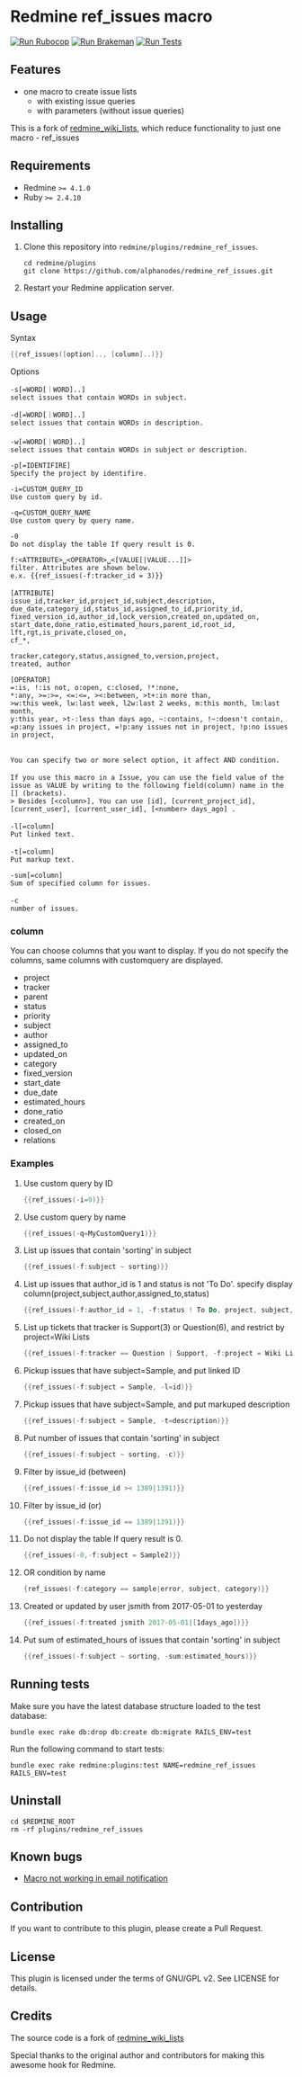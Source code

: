 # Redmine ref_issues macro

[![Run Rubocop](https://github.com/AlphaNodes/redmine_ref_issues/workflows/Run%20Rubocop/badge.svg)](https://github.com/AlphaNodes/redmine_ref_issues/actions?query=workflow%3A%22Run+Rubocop%22) [![Run Brakeman](https://github.com/AlphaNodes/redmine_ref_issues/workflows/Run%20Brakeman/badge.svg)](https://github.com/AlphaNodes/redmine_ref_issues/actions?query=workflow%3A%22Run+Brakeman%22) [![Run Tests](https://github.com/AlphaNodes/redmine_ref_issues/workflows/Tests/badge.svg)](https://github.com/AlphaNodes/redmine_ref_issues/actions?query=workflow%3ATests)

## Features

- one macro to create issue lists
  - with existing issue queries
  - with parameters (without issue queries)

This is a fork of [redmine_wiki_lists](https://github.com/tkusukawa/redmine_wiki_lists), which reduce functionality to just one macro - ref_issues

## Requirements

- Redmine `>= 4.1.0`
- Ruby `>= 2.4.10`

## Installing

1. Clone this repository into `redmine/plugins/redmine_ref_issues`.

   ```shell
   cd redmine/plugins
   git clone https://github.com/alphanodes/redmine_ref_issues.git
   ```

2. Restart your Redmine application server.

## Usage

Syntax

```PowerShell
{{ref_issues([option].., [column]..)}}
```

Options

```text
-s[=WORD[｜WORD]..]
select issues that contain WORDs in subject.

-d[=WORD[｜WORD]..]
select issues that contain WORDs in description.
　
-w[=WORD[｜WORD]..]
select issues that contain WORDs in subject or description.

-p[=IDENTIFIRE]
Specify the project by identifire.

-i=CUSTOM_QUERY_ID
Use custom query by id.

-q=CUSTOM_QUERY_NAME
Use custom query by query name.

-0
Do not display the table If query result is 0.

f:<ATTRIBUTE>␣<OPERATOR>␣<[VALUE[|VALUE...]]>
filter. Attributes are shown below.
e.x. {{ref_issues(-f:tracker_id = 3)}}
　
[ATTRIBUTE]
issue_id,tracker_id,project_id,subject,description,
due_date,category_id,status_id,assigned_to_id,priority_id,
fixed_version_id,author_id,lock_version,created_on,updated_on,
start_date,done_ratio,estimated_hours,parent_id,root_id,
lft,rgt,is_private,closed_on,
cf_*,

tracker,category,status,assigned_to,version,project,
treated, author

[OPERATOR]
=:is, !:is not, o:open, c:closed, !*:none,
*:any, >=:>=, <=:<=, ><:between, >t+:in more than,
>w:this week, lw:last week, l2w:last 2 weeks, m:this month, lm:last month,
y:this year, >t-:less than days ago, ~:contains, !~:doesn't contain,
=p:any issues in project, =!p:any issues not in project, !p:no issues in project,

　
You can specify two or more select option, it affect AND condition.
　
If you use this macro in a Issue, you can use the field value of the issue as VALUE by writing to the following field(column) name in the [] (brackets).
> Besides [<column>], You can use [id], [current_project_id], [current_user], [current_user_id], [<number> days_ago] .
　
-l[=column]
Put linked text.
　
-t[=column]
Put markup text.

-sum[=column]
Sum of specified column for issues.
　
-c
number of issues.
```

### column

You can choose columns that you want to display.
If you do not specify the columns, same columns with customquery are displayed.

- project
- tracker
- parent
- status
- priority
- subject
- author
- assigned_to
- updated_on
- category
- fixed_version
- start_date
- due_date
- estimated_hours
- done_ratio
- created_on
- closed_on
- relations

### Examples

1. Use custom query by ID

   ```PowerShell
   {{ref_issues(-i=9)}}
   ```

2. Use custom query by name

   ```PowerShell
   {{ref_issues(-q=MyCustomQuery1)}}
   ```

3. List up issues that contain 'sorting' in subject

   ```PowerShell
   {{ref_issues(-f:subject ~ sorting)}}
   ```

4. List up issues that author_id is 1 and status is not 'To Do'. specify display column(project,subject,author,assigned_to,status)

   ```PowerShell
   {{ref_issues(-f:author_id = 1, -f:status ! To Do, project, subject, author, assigned_to, status)}}
   ```

5. List up tickets that tracker is Support(3) or Question(6), and restrict by project=Wiki Lists

   ```PowerShell
   {{ref_issues(-f:tracker == Question | Support, -f:project = Wiki Lists)}}
   ```

6. Pickup issues that have subject=Sample, and put linked ID

   ```PowerShell
   {{ref_issues(-f:subject = Sample, -l=id)}}
   ```

7. Pickup issues that have subject=Sample, and put markuped description

   ```PowerShell
   {{ref_issues(-f:subject = Sample, -t=description)}}
   ```

8. Put number of issues that contain 'sorting' in subject

   ```PowerShell
   {{ref_issues(-f:subject ~ sorting, -c)}}
   ```

9. Filter by issue_id (between)

     ```PowerShell
     {{ref_issues(-f:issue_id >< 1389|1391)}}
     ```

10. Filter by issue_id (or)

     ```PowerShell
    {{ref_issues(-f:issue_id == 1389|1391)}}
    ```

11. Do not display the table If query result is 0.

    ```PowerShell
    {{ref_issues(-0,-f:subject = Sample2)}}
    ```

12. OR condition by name

    ```PowerShell
    {ref_issues(-f:category == sample|error, subject, category)}}
    ```

13. Created or updated by user jsmith from 2017-05-01 to yesterday

    ```PowerShell
    {{ref_issues(-f:treated jsmith 2017-05-01|[1days_ago])}}
    ```

14. Put sum of estimated_hours of issues that contain 'sorting' in subject

    ```PowerShell
    {{ref_issues(-f:subject ~ sorting, -sum:estimated_hours)}}
    ```

## Running tests

Make sure you have the latest database structure loaded to the test database:

```shell
bundle exec rake db:drop db:create db:migrate RAILS_ENV=test
```

Run the following command to start tests:

```shell
bundle exec rake redmine:plugins:test NAME=redmine_ref_issues RAILS_ENV=test
```

## Uninstall

```shell
cd $REDMINE_ROOT
rm -rf plugins/redmine_ref_issues
```

## Known bugs

- [Macro not working in email notification](https://www.r-labs.org/issues/1405)

## Contribution

If you want to contribute to this plugin, please create a Pull Request.

## License

This plugin is licensed under the terms of GNU/GPL v2.
See LICENSE for details.

## Credits

The source code is a fork of [redmine_wiki_lists](https://github.com/tkusukawa/redmine_wiki_lists)

Special thanks to the original author and contributors for making this awesome hook for Redmine.
